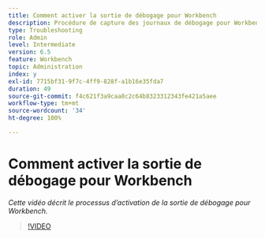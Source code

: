 ```yaml
---
title: Comment activer la sortie de débogage pour Workbench
description: Procédure de capture des journaux de débogage pour Workbench
type: Troubleshooting
role: Admin
level: Intermediate
version: 6.5
feature: Workbench
topic: Administration
index: y
exl-id: 7715bf31-9f7c-4ff9-828f-a1b16e35fda7
duration: 49
source-git-commit: f4c621f3a9caa8c2c64b8323312343fe421a5aee
workflow-type: tm+mt
source-wordcount: '34'
ht-degree: 100%

---
```


# Comment activer la sortie de débogage pour Workbench

*Cette vidéo décrit le processus d’activation de la sortie de débogage pour Workbench.*

>[!VIDEO](https://video.tv.adobe.com/v/335497?quality=12&learn=on)
